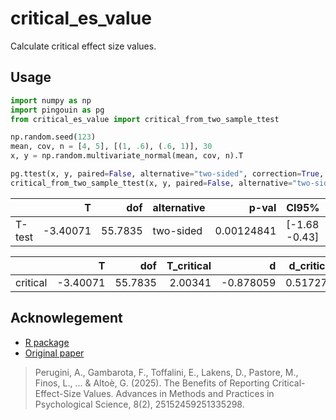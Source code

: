# critical_es_value

Calculate critical effect size values.

## Usage

```python
import numpy as np
import pingouin as pg
from critical_es_value import critical_from_two_sample_ttest

np.random.seed(123)
mean, cov, n = [4, 5], [(1, .6), (.6, 1)], 30
x, y = np.random.multivariate_normal(mean, cov, n).T

pg.ttest(x, y, paired=False, alternative="two-sided", correction=True, confidence=0.95)
critical_from_two_sample_ttest(x, y, paired=False, alternative="two-sided", correction=True, confidence=0.95)
```
|        |        T |     dof | alternative   |      p-val | CI95%         |   cohen-d |   BF10 |    power |
|:-------|---------:|--------:|:--------------|-----------:|:--------------|----------:|-------:|---------:|
| T-test | -3.40071 | 55.7835 | two-sided     | 0.00124841 | [-1.68 -0.43] |  0.878059 | 26.155 | 0.916807 |


|          |        T |     dof |   T_critical |         d |   d_critical |   b_critical |         g |   g_critical |
|:---------|---------:|--------:|-------------:|----------:|-------------:|-------------:|----------:|-------------:|
| critical | -3.40071 | 55.7835 |      2.00341 | -0.878059 |     0.517279 |     0.621295 | -0.866191 |     0.510288 |


## Acknowlegement

* [R package](https://psicostat.github.io/criticalESvalue/index.html)
* [Original paper](https://journals.sagepub.com/doi/10.1177/25152459251335298?icid=int.sj-full-text.similar-articles.5)
> Perugini, A., Gambarota, F., Toffalini, E., Lakens, D., Pastore, M., Finos, L., ... & Altoè, G. (2025). The Benefits of Reporting Critical-Effect-Size Values. Advances in Methods and Practices in Psychological Science, 8(2), 25152459251335298.

